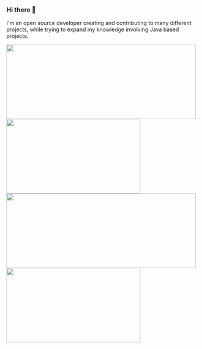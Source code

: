### Hi there 👋

I'm an open source developer creating and contributing to many different projects, while trying to expand my knowledge involving Java based projects.

<img class="darkmode" width="495px" height="195" src="https://github-readme-stats.vercel.app/api?username=tr7zw&count_private=true&show_icons=true&include_all_commits=true&theme=github_dark&hide_border=true"/><img class="darkmode" width="350px" height="195" src="https://github-readme-stats.vercel.app/api/top-langs/?username=tr7zw&layout=compact&theme=github_dark&hide_border=true"/>
<img class="lightmode" width="495px" height="195" src="https://github-readme-stats.vercel.app/api?username=tr7zw&count_private=true&show_icons=true&include_all_commits=true&theme=default&hide_border=true"/><img class="lightmode" width="350px" height="195" src="https://github-readme-stats.vercel.app/api/top-langs/?username=tr7zw&layout=compact&theme=default&hide_border=true"/>

<!--
**tr7zw/tr7zw** is a ✨ _special_ ✨ repository because its `README.md` (this file) appears on your GitHub profile.

Here are some ideas to get you started:

- 🔭 I’m currently working on ...
- 🌱 I’m currently learning ...
- 👯 I’m looking to collaborate on ...
- 🤔 I’m looking for help with ...
- 💬 Ask me about ...
- 📫 How to reach me: ...
- 😄 Pronouns: ...
- ⚡ Fun fact: ...
-->
